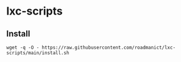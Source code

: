 # lxc-scripts

## Install
```
wget -q -O - https://raw.githubusercontent.com/roadmanict/lxc-scripts/main/install.sh
```